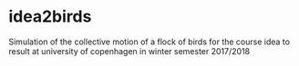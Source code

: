 # idea2birds
Simulation of the collective motion of a flock of birds for the course idea to result at university of copenhagen in winter semester 2017/2018
